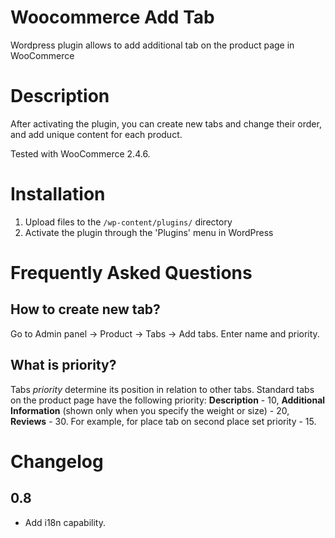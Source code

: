 # Woocommerce Add Tab

Wordpress plugin allows to add additional tab on the product page in WooCommerce

# Description

After activating the plugin, you can create new tabs and change their order, and add unique content for each product.

Tested with WooCommerce 2.4.6.

# Installation

1. Upload files to the `/wp-content/plugins/` directory
2. Activate the plugin through the 'Plugins' menu in WordPress

# Frequently Asked Questions

## How to create new tab?

Go to Admin panel -> Product -> Tabs -> Add tabs.
Enter name and priority.

## What is priority?

Tabs *priority* determine its position in relation to other tabs. Standard tabs on the product page have the following priority: **Description** - 10, **Additional Information** (shown only when you specify the weight or size) - 20, **Reviews** - 30. For example, for place tab on second place set priority - 15.


# Changelog

## 0.8
* Add i18n capability.

